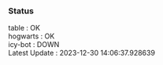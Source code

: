 ### Status


table : OK  
hogwarts : OK  
icy-bot : DOWN  
Latest Update : 2023-12-30 14:06:37.928639

